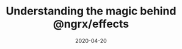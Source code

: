 ---
title: Understanding the magic behind @ngrx/effects
publication: https://indepth.dev/understanding-the-magic-behind-ngrx-effects/
date: 2020-04-20
published: true
slug: /blog/ngrxeffects
tags: ["angular", "ngrx", "publication: inDepth.dev"]
---